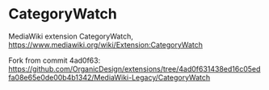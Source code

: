 # CategoryWatch

MediaWiki extension CategoryWatch, https://www.mediawiki.org/wiki/Extension:CategoryWatch

Fork from commit 4ad0f63:
https://github.com/OrganicDesign/extensions/tree/4ad0f631438ed16c05edfa08e65e0de00b4b1342/MediaWiki-Legacy/CategoryWatch



